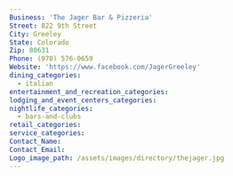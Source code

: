 ```yaml
---
Business: 'The Jager Bar & Pizzeria'
Street: 822 9th Street
City: Greeley
State: Colorado
Zip: 80631
Phone: (970) 576-0659
Website: 'https://www.facebook.com/JagerGreeley'
dining_categories:
  - italian
entertainment_and_recreation_categories:
lodging_and_event_centers_categories:
nightlife_categories:
  - bars-and-clubs
retail_categories:
service_categories:
Contact_Name:
Contact_Email:
Logo_image_path: /assets/images/directory/thejager.jpg
---
```



